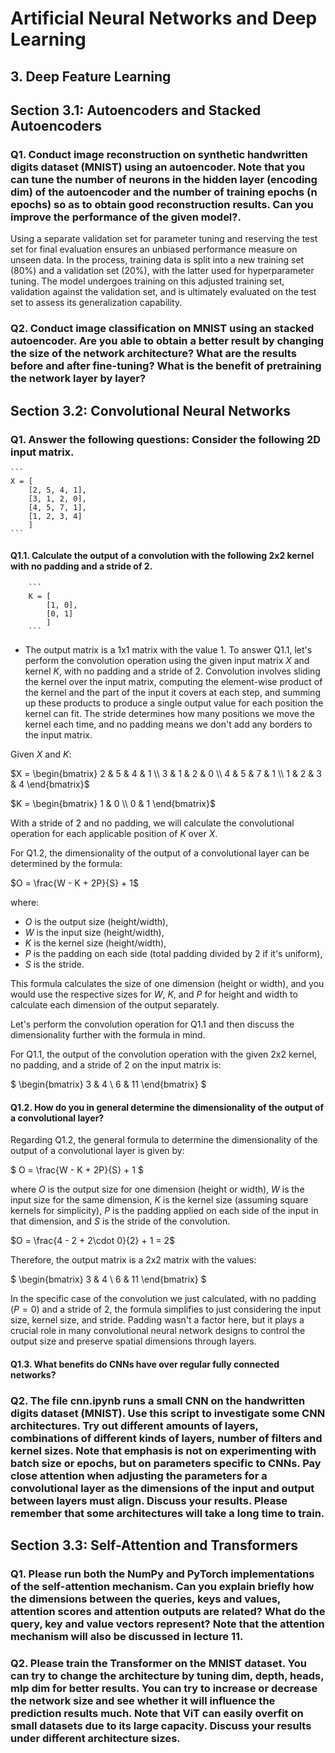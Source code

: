 # Artificial Neural Networks and Deep Learning

## 3. Deep Feature Learning 

## Section 3.1: Autoencoders and Stacked Autoencoders

### Q1. Conduct image reconstruction on synthetic handwritten digits dataset (MNIST) using an autoencoder. Note that you can tune the number of neurons in the hidden layer (encoding dim) of the autoencoder and the number of training epochs (n epochs) so as to obtain good reconstruction results. Can you improve the performance of the given model?.

Using a separate validation set for parameter tuning and reserving the test set for final evaluation ensures an unbiased performance measure on unseen data. In the process, training data is split into a new training set (80%) and a validation set (20%), with the latter used for hyperparameter tuning. The model undergoes training on this adjusted training set, validation against the validation set, and is ultimately evaluated on the test set to assess its generalization capability.

### Q2. Conduct image classification on MNIST using an stacked autoencoder. Are you able to obtain a better result by changing the size of the network architecture? What are the results before and after fine-tuning? What is the benefit of pretraining the network layer by layer?

## Section 3.2: Convolutional Neural Networks
### Q1. Answer the following questions: Consider the following 2D input matrix.
    
    ```
    X = [
        [2, 5, 4, 1],
        [3, 1, 2, 0],
        [4, 5, 7, 1],
        [1, 2, 3, 4]
        ]
    ```
#### Q1.1. Calculate the output of a convolution with the following 2x2 kernel with no padding and a stride of 2.
    
        ```
        K = [
            [1, 0],
            [0, 1]
            ]
        ```
- The output matrix is a 1x1 matrix with the value 1. To answer Q1.1, let's perform the convolution operation using the given input matrix $X$ and kernel $K$, with no padding and a stride of 2. Convolution involves sliding the kernel over the input matrix, computing the element-wise product of the kernel and the part of the input it covers at each step, and summing up these products to produce a single output value for each position the kernel can fit. The stride determines how many positions we move the kernel each time, and no padding means we don't add any borders to the input matrix.

Given $X$ and $K$:

$X = \begin{bmatrix} 2 & 5 & 4 & 1 \\ 3 & 1 & 2 & 0 \\ 4 & 5 & 7 & 1 \\ 1 & 2 & 3 & 4 \end{bmatrix}$

$K = \begin{bmatrix} 1 & 0 \\ 0 & 1 \end{bmatrix}$

With a stride of 2 and no padding, we will calculate the convolutional operation for each applicable position of $K$ over $X$.

For Q1.2, the dimensionality of the output of a convolutional layer can be determined by the formula:

$O = \frac{W - K + 2P}{S} + 1$

where:
- $O$ is the output size (height/width),
- $W$ is the input size (height/width),
- $K$ is the kernel size (height/width),
- $P$ is the padding on each side (total padding divided by 2 if it's uniform),
- $S$ is the stride.

This formula calculates the size of one dimension (height or width), and you would use the respective sizes for $W$, $K$, and $P$ for height and width to calculate each dimension of the output separately.

Let's perform the convolution operation for Q1.1 and then discuss the dimensionality further with the formula in mind.

For Q1.1, the output of the convolution operation with the given 2x2 kernel, no padding, and a stride of 2 on the input matrix is:

$
\begin{bmatrix}
3 & 4 \\
6 & 11
\end{bmatrix}
$

#### Q1.2. How do you in general determine the dimensionality of the output of a convolutional layer?
Regarding Q1.2, the general formula to determine the dimensionality of the output of a convolutional layer is given by:

$
O = \frac{W - K + 2P}{S} + 1
$

where $O$ is the output size for one dimension (height or width), $W$ is the input size for the same dimension, $K$ is the kernel size (assuming square kernels for simplicity), $P$ is the padding applied on each side of the input in that dimension, and $S$ is the stride of the convolution.

$O = \frac{4 - 2 + 2\cdot 0}{2} + 1 = 2$

Therefore, the output matrix is a 2x2 matrix with the values:

$
\begin{bmatrix}
3 & 4 \\
6 & 11
\end{bmatrix}
$

In the specific case of the convolution we just calculated, with no padding ($P=0$) and a stride of 2, the formula simplifies to just considering the input size, kernel size, and stride. Padding wasn't a factor here, but it plays a crucial role in many convolutional neural network designs to control the output size and preserve spatial dimensions through layers.

#### Q1.3. What benefits do CNNs have over regular fully connected networks?

### Q2. The file cnn.ipynb runs a small CNN on the handwritten digits dataset (MNIST). Use this script to investigate some CNN architectures. Try out different amounts of layers, combinations of different kinds of layers, number of filters and kernel sizes. Note that emphasis is not on experimenting with batch size or epochs, but on parameters specific to CNNs. Pay close attention when adjusting the parameters for a convolutional layer as the dimensions of the input and output between layers must align. Discuss your results. Please remember that some architectures will take a long time to train.

## Section 3.3: Self-Attention and Transformers
### Q1. Please run both the NumPy and PyTorch implementations of the self-attention mechanism. Can you explain briefly how the dimensions between the queries, keys and values, attention scores and attention outputs are related? What do the query, key and value vectors represent? Note that the attention mechanism will also be discussed in lecture 11.

### Q2. Please train the Transformer on the MNIST dataset. You can try to change the architecture by tuning dim, depth, heads, mlp dim for better results. You can try to increase or decrease the network size and see whether it will influence the prediction results much. Note that ViT can easily overfit on small datasets due to its large capacity. Discuss your results under different architecture sizes.